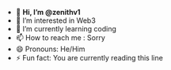- 👋 **Hi, I’m @zenithv1**
- 👀 I’m interested in Web3
- 🌱 I’m currently learning coding
- 📫 How to reach me : Sorry
- 😄 Pronouns: He/Him
- ⚡ Fun fact: You are currently reading this line

<!---
zenithv1/zenithv1 is a ✨ special ✨ repository because its `README.md` (this file) appears on your GitHub profile.
You can click the Preview link to take a look at your changes.
--->
